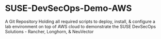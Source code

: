 # SUSE-DevSecOps-Demo-AWS
A Git Repository Holding all required scripts to deploy, install, &amp; configure a lab environment on top of AWS cloud to demonstrate the SUSE DevSecOps Solutions - Rancher, Longhorn, &amp; NeuVector
